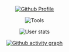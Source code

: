 <p align="center">
  <a href="https://github.com/mohammad87115">
    <img src="https://github-widgetbox.vercel.app/api/profile?username=mohammad87115&data=repositories,commits&theme=viridescent" alt="Github Profile"/>
  </a>
</p>

<p align="center">
  <img src="https://skillicons.dev/icons?i=js,ts,nodejs,python,mysql,postgres,mongodb,git,docker,linux,vscode" alt="Tools"/>
</p>
<p align="center">
  <img src="https://github-readme-stats.vercel.app/api?username=mohammad87115&count_private=true&show_icons=true&title_color=57ff8c&text_color=c9d1d9&icon_color=57ff8c&border_color=30363d&bg_color=161b22" alt="User stats" />
</p>

<p align="center">
  <a href="https://github.com/mohammad87115">
    <img src="https://github-readme-activity-graph.vercel.app/graph?username=mohammad87115&theme=github-compact&color=57ff8c&line=57ff8c&point=57ff8c&area_color=57ff8c" alt="Github activity graph"/>
  </a>
</p>
